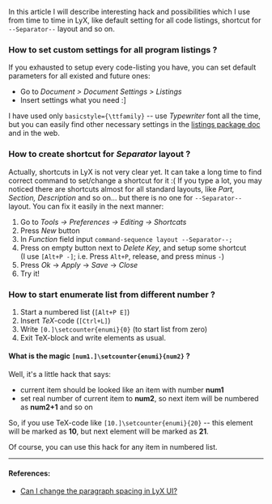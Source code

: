 <!--
Title: LyX tips and tricks
Description: Most common problems and hacks I have ever faced
Date: 2014/02/25
Tags: LyX, tips and tricks
-->

In this article I will describe interesting hack and possibilities which I use 
from time to time in LyX, like default setting for all code listings,
shortcut for `--Separator--` layout and so on<!--cut-here-->.


### How to set custom settings for all program listings ?

If you exhausted to setup every code-listing you have, 
you can set default parameters for all existed and future ones:

* Go to *Document > Document Settings > Listings*
* Insert settings what you need :]

I have used only `basicstyle={\ttfamily}` -- use *Typewriter* font all the time,
but you can easily find other necessary settings in the 
[listings package doc][listing-package-man] and in the web.



### How to create shortcut for *Separator* layout ?

Actually, shortcuts in LyX is not very clear yet. It can take a long time
to find correct command to set/change a shortcut for it :(
If you type a lot, you may noticed there are shortcuts almost for all 
standard layouts, like *Part, Section, Description* and so on... 
but there is no one for `--Separator--` layout. 
You can fix it easily in the next manner:

1. Go to *Tools -> Preferences -> Editing -> Shortcats*
2. Press *New* button
3. In *Function* field input `command-sequence layout --Separator--;`
4. Press on empty button next to *Delete Key*, and setup some shortcut  
(I use `[Alt+P -]`; i.e. Press `Alt+P`, release, and press minus `-`)
5. Press *Ok* -> *Apply* -> *Save* -> *Close*
6. Try it!



### How to start enumerate list from different number ?

1. Start a numbered list (`[Alt+P E]`)
2. Insert *TeX*-code (`[Ctrl+L]`)
3. Write `[0.]\setcounter{enumi}{0}` (to start list from zero)
4. Exit TeX-block and write elements as usual.

#### What is the magic `[num1.]\setcounter{enumi}{num2}` ?

Well, it's a little hack that says:

* current item should be looked like an item with number **num1**
* set real number of current item to **num2**, so next item will be
numbered as **num2+1** and so on

So, if you use TeX-code like `[10.]\setcounter{enumi}{20}` -- this element will
be marked as **10**, but next element will be marked as **21**.

Of course, you can use this hack for any item in numbered list.



***



#### References:

* [Can I change the paragraph spacing in LyX UI?](http://tex.stackexchange.com/questions/88839/can-i-change-the-paragraph-spacing-in-lyx-ui)



[listing-package-man]:http://texdoc.net/texmf-dist/doc/latex/listings/listings.pdf "The Listings Package"
